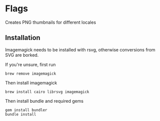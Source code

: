 # Flags

Creates PNG thumbnails for different locales

## Installation

 Imagemagick needs to be installed with rsvg, otherwise conversions from SVG are borked.

 If you're unsure, first run

    brew remove imagemagick

Then install imagemagick

    brew install cairo librsvg imagemagick

Then install bundle and required gems

    gem install bundler
    bundle install
